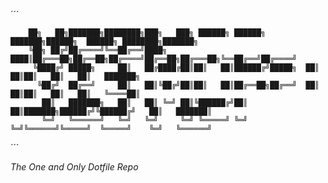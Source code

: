 ´´´

		██╗   ██╗███████╗████████╗███╗   ███╗ ██████╗ ██████╗ ███████╗██████╗  ██████╗ ████████╗███████╗
		╚██╗ ██╔╝██╔════╝╚══██╔══╝████╗ ████║██╔═══██╗██╔══██╗██╔════╝██╔══██╗██╔═══██╗╚══██╔══╝██╔════╝
		 ╚████╔╝ █████╗     ██║   ██╔████╔██║██║   ██║██████╔╝█████╗  ██║  ██║██║   ██║   ██║   ███████╗
		  ╚██╔╝  ██╔══╝     ██║   ██║╚██╔╝██║██║   ██║██╔══██╗██╔══╝  ██║  ██║██║   ██║   ██║   ╚════██║
		   ██║   ███████╗   ██║   ██║ ╚═╝ ██║╚██████╔╝██║  ██║███████╗██████╔╝╚██████╔╝   ██║   ███████║
		   ╚═╝   ╚══════╝   ╚═╝   ╚═╝     ╚═╝ ╚═════╝ ╚═╝  ╚═╝╚══════╝╚═════╝  ╚═════╝    ╚═╝   ╚══════╝
                                                                                                

´´´

*The One and Only Dotfile Repo*
